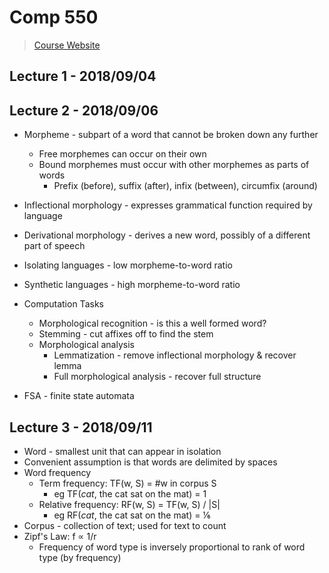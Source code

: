 # Comp 550

> [Course Website]( http://cs.mcgill.ca/~jcheung/teaching/fall-2018/comp550/index.html)

## Lecture 1 - 2018/09/04



## Lecture 2 - 2018/09/06

* Morpheme - subpart of a word that cannot be broken down any further
    * Free morphemes can occur on their own
    * Bound morphemes must occur with other morphemes as parts of words
        * Prefix (before), suffix (after), infix (between), circumfix (around)
* Inflectional morphology - expresses grammatical function required by language
* Derivational morphology - derives a new word, possibly of a different part of speech
* Isolating languages - low morpheme-to-word ratio
* Synthetic languages - high morpheme-to-word ratio
* Computation Tasks
    * Morphological recognition - is this a well formed word?
    * Stemming - cut affixes off to find the stem
    * Morphological analysis
        * Lemmatization - remove inflectional morphology & recover lemma
        * Full morphological analysis - recover full structure

* FSA - finite state automata

## Lecture 3 - 2018/09/11

* Word - smallest unit that can appear in isolation
* Convenient assumption is that words are delimited by spaces
* Word frequency
    * Term frequency: TF(w, S) = #w in corpus S
        * eg TF(<i>cat</i>, the cat sat on the mat) = 1
    * Relative frequency: RF(w, S) = TF(w, S) / |S|
        * eg RF(<i>cat</i>, the cat sat on the mat) = &frac16;
* Corpus - collection of text; used for text to count
* Zipf's Law: f &prop; 1/r
    * Frequency of word type is inversely proportional to rank of word type (by frequency)